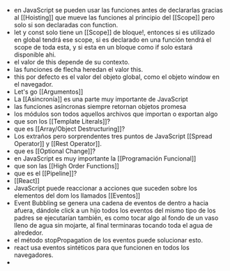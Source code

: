 - en JavaScript se pueden usar las funciones antes de declararlas gracias al  [[Hoisting]] que mueve las funciones al principio del [[Scope]] pero solo si son declaradas con function.
- let y const solo tiene un [[Scope]] de bloque!, entonces si es utilizado en global tendrá ese scope, si es declarado en una función tendrá el scope de toda esta, y si esta en un bloque como if solo estará disponible ahi.
- el valor de this depende de su contexto.
- las funciones de flecha heredan el valor this.
- this por defecto es el valor del objeto global, como el objeto window en el navegador.
- Let's go [[Argumentos]]
- La [[Asincronía]] es una parte muy importante de JavaScript
- las funciones asíncronas siempre retornan objetos promesa
- los módulos son todos aquellos archivos que importan o exportan algo
- que son los [[Template Literals]]?
- que es [[Array/Object Destructuring]]?
- Los extraños pero sorprendentes tres puntos de JavaScript [[Spread Operator]] y [[Rest Operator]].
- que es [[Optional Change]]?
- en JavaScript es muy importante la [[Programación Funcional]]
- que son las [[High Order Functions]]
- que es el [[Pipeline]]?
- [[React]]
- JavaScript puede reaccionar a acciones que suceden sobre los elementos del dom los llamados [[Eventos]]
- Event Bubbling se genera una cadena de eventos de dentro a hacia afuera, dándole click a un hijo todos los eventos del mismo tipo de los padres se ejecutarían también, es como tocar algo al fondo de un vaso lleno de agua sin mojarte, al final terminaras tocando toda el agua de alrededor.
- el método stopPropagation de los eventos puede solucionar esto.
- react usa eventos sintéticos para que funcionen en todos los navegadores.
-